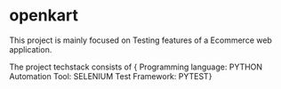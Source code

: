 # openkart
This project is mainly focused on Testing features of a Ecommerce web application.

The project techstack consists of {
Programming language: PYTHON
Automation Tool: SELENIUM
Test Framework: PYTEST}